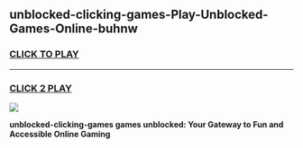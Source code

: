 
## unblocked-clicking-games-Play-Unblocked-Games-Online-buhnw
<h3>
<a href="https://premium76.site?title=unblocked-clicking-games&ref=25A">CLICK TO PLAY</a></h3>
<hr>

<h3>
<a href="https://premium76.site?title=unblocked-clicking-games&ref=25A">CLICK 2 PLAY</a>
  
</h3>

<a href="https://premium76.site?title=unblocked-clicking-games&ref=25A"><img src="https://clearcache.store/games.png"></a>


**unblocked-clicking-games games unblocked: Your Gateway to Fun and Accessible Online Gaming**
